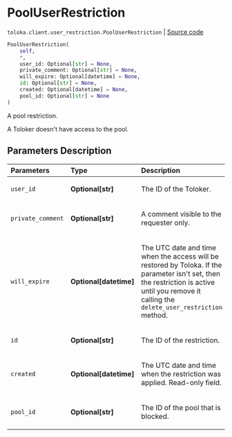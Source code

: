 # PoolUserRestriction
`toloka.client.user_restriction.PoolUserRestriction` | [Source code](https://github.com/Toloka/toloka-kit/blob/v1.2.1/src/client/user_restriction.py#L96)

```python
PoolUserRestriction(
    self,
    *,
    user_id: Optional[str] = None,
    private_comment: Optional[str] = None,
    will_expire: Optional[datetime] = None,
    id: Optional[str] = None,
    created: Optional[datetime] = None,
    pool_id: Optional[str] = None
)
```

A pool restriction.


A Toloker doesn't have access to the pool.

## Parameters Description

| Parameters | Type | Description |
| :----------| :----| :-----------|
`user_id`|**Optional\[str\]**|<p>The ID of the Toloker.</p>
`private_comment`|**Optional\[str\]**|<p>A comment visible to the requester only.</p>
`will_expire`|**Optional\[datetime\]**|<p>The UTC date and time when the access will be restored by Toloka. If the parameter isn't set, then the restriction is active until you remove it calling the `delete_user_restriction` method.</p>
`id`|**Optional\[str\]**|<p>The ID of the restriction.</p>
`created`|**Optional\[datetime\]**|<p>The UTC date and time when the restriction was applied. Read-only field.</p>
`pool_id`|**Optional\[str\]**|<p>The ID of the pool that is blocked.</p>
